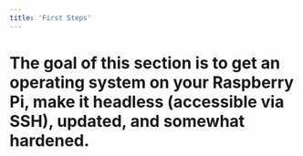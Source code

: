 ```yaml
---
title: 'First Steps'
---
```


# The goal of this section is to get an operating system on your Raspberry Pi, make it headless (accessible via SSH), updated, and somewhat hardened. 